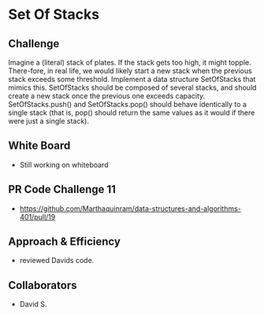 # Set Of Stacks

## Challenge
Imagine a (literal) stack of plates. If the stack gets too high, it might topple. There-fore, in real life, we would likely start a new stack when the previous stack exceeds some threshold. Implement a data structure SetOfStacks that mimics this. SetOfStacks should be composed of several stacks, and should create a new stack once the previous one exceeds capacity. SetOfStacks.push() and SetOfStacks.pop() should behave identically to a single stack (that is, pop() should return the same values as it would if there were just a single stack).

## White Board

- Still working on whiteboard

## PR Code Challenge 11

- <https://github.com/Marthaquinram/data-structures-and-algorithms-401/pull/19>

## Approach & Efficiency

- reviewed Davids code.

## Collaborators

- David S.
